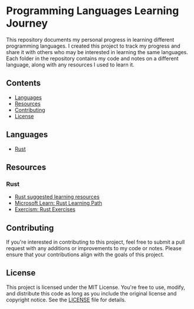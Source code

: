 # **Programming Languages Learning Journey**

This repository documents my personal progress in learning different programming languages. I created this project to track my progress and share it with others who may be interested in learning the same languages. Each folder in the repository contains my code and notes on a different language, along with any resources I used to learn it.

## Contents

- [Languages](#languages)
- [Resources](#resources)
- [Contributing](#contributing)
- [License](#license)

## **Languages**

- [Rust](./Rust/)
<!-- - [Python](./Python/)
- [MATLAB](./MATLAB/)
- [Golang](./Golang/)-->

## Resources

### Rust

- [Rust suggested learning resources](https://www.rust-lang.org/learn)
- [Microsoft Learn: Rust Learning Path](https://docs.microsoft.com/learn/paths/rust-first-steps/?WT.mc_id=academic-29077-cxa)
- [Exercism: Rust Exercises](https://exercism.io/tracks/rust)

<!-- ### Python

- [SkillsForAll: Python Essentials 1](skillsforall.com/course/python-essentials-1)-->

## Contributing

If you're interested in contributing to this project, feel free to submit a pull request with any additions or improvements to my code or notes. Please ensure that your contributions align with the goals of this project.

## License

This project is licensed under the MIT License. You're free to use, modify, and distribute this code as long as you include the original license and copyright notice.
See the [LICENSE](./LICENSE) file for details.
